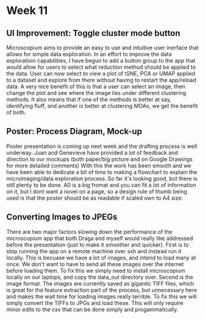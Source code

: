 # Week 11

## UI Improvement: Toggle cluster mode button
Microscopium aims to provide an easy to use and intuitive user inerface that allows for simple data exploration.
In an effort to improve the data exploratioin capabilities, I have begun to add a button group to the app that would allow for users to select what reduction method should be applied to the data.
User can now select to view a plot of tSNE, PCA or UMAP applied to a dataset and explore from there without having to restart the app/reload data.
A very nice benefit of this is that a user can select an image, then change the plot and see where the image lies under different clustering methods. It also means that if one of the methods is better at say, identifying fluff, and another is better at clustering MOAs, we get the benefit of both.

## Poster: Process Diagram, Mock-up
Poster presentation is coming up next week and the drafting process is well underway. Juan and Genevieve have provided a lot of feedback and direction to our mockups (both paper/big picture and on Google Drawings for more detailed comments)
With this the work has been smooth and we have been able to dedicate a bit of time to making a flowchart to explain the microimaging/data exploration process.
So far it's looking good, but there is still plenty to be done. A0 is a big fromat and you can fit a lot of information on it, but I dont want a novel on a page, so a design rule of thumb being used is that the poster should be as readable if scaled own to A4 size.

## Converting Images to JPEGs
There are two major factors slowing down the performance of the microscopium app that both Draga and myself would really like addressed before the presentation (just to make it smoother and quicker).
First is to stop running the app on a remote machine over ssh and instead run it locally. This is becuase we have a lot of images, and intend to load many at once. We don't want to have to send all these images over the internet before loading them. To fix this we simply need to install microscopium locally on our laptops, and copy the data_out directory over.
Second is the image format. The images are currently saved as gigantic TIFF files, which is great for the feature extraction part of the process, but unnecessary here and makes the wait time for loading images really terrible. To fix this we will simply convert the TIFFs to JPGs and load these. This will only require minor edits to the csv that can be done simply and progammatically. 
